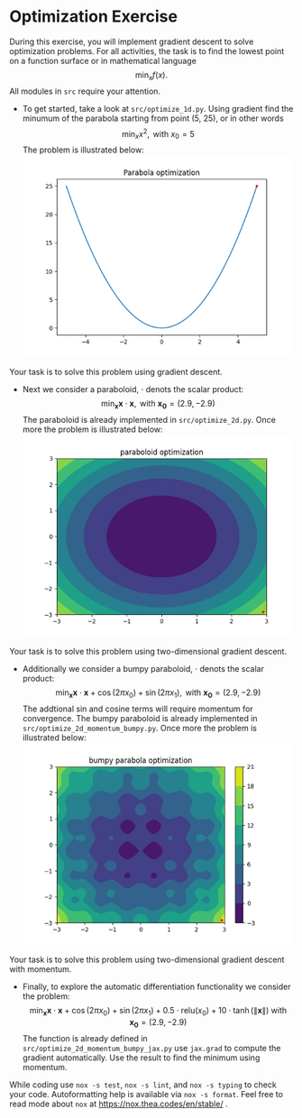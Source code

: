 # Optimization Exercise
During this exercise, you will implement gradient descent to solve optimization problems.
For all activities, the task is to find the lowest point on a function surface or in 
mathematical language 
$$ \min_{x}f(x) .$$
All modules in `src` require your attention. 
- To get started, take a look at `src/optimize_1d.py`.
Using gradient find the minumum of the parabola starting from point (5, 25), or in other words
$$ \min_{x} x^2,  \text{   with   } x_0 = 5 $$
The problem is illustrated below:
![parabola_task](./figures/parabola_task.png)

Your task is to solve this problem using gradient descent.

- Next we consider a paraboloid, $\cdot$ denots the scalar product:
$$ \min_{\mathbf{x}} \mathbf{x} \cdot \mathbf{x},  \text{   with   } \mathbf{x_0} = (2.9, -2.9) $$
The paraboloid is already implemented in `src/optimize_2d.py`. 
Once more the problem is illustrated below:
![paraboloid_task](./figures/paraboloid_task.png)

Your task is to solve this problem using two-dimensional gradient descent.

- Additionally we consider a bumpy paraboloid, $\cdot$ denots the scalar product:
$$ \min_{\mathbf{x}} \mathbf{x} \cdot \mathbf{x} + \cos(2  \pi x_0) + \sin(2 \pi x_1 ), \text{   with   } \mathbf{x_0} = (2.9, -2.9) $$
The addtional sin and cosine terms will require momentum for convergence.
The bumpy paraboloid is already implemented in `src/optimize_2d_momentum_bumpy.py`. 
Once more the problem is illustrated below:
![bumpy_paraboloid_task](./figures/bumpy_paraboloid_task.png)

Your task is to solve this problem using two-dimensional gradient descent with momentum.

- Finally, to explore the automatic differentiation functionality we consider the problem:
$$ \min_{\mathbf{x}} \mathbf{x} \cdot \mathbf{x} + \cos(2 \pi x_0 ) + \sin(2 \pi x_1)  + 0.5 \cdot \text{relu}(x_0) + 10 \cdot \tanh( \|\mathbf{x} \| )  \text{   with   } \mathbf{x_0} = (2.9, -2.9) $$
The function is already defined in  `src/optimize_2d_momentum_bumpy_jax.py`
use `jax.grad` to compute the gradient automatically. Use the result to find the minimum using momentum.  

While coding use `nox -s test`, `nox -s lint`, and `nox -s typing` to check your code.
Autoformatting help is available via `nox -s format`.
Feel free to read mode about `nox` at https://nox.thea.codes/en/stable/ .